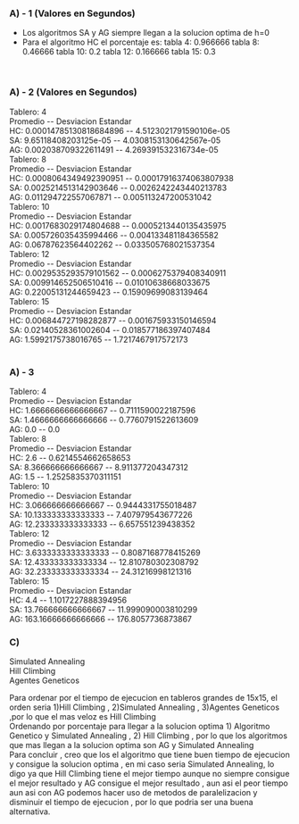 <h3> A) - 1 (Valores en Segundos)</h3>

- Los algoritmos SA y AG siempre llegan a la solucion optima de h=0
- Para el algoritmo HC el porcentaje es:
tabla 4: 0.966666
tabla 8: 0.46666
tabla 10: 0.2
tabla 12: 0.166666
tabla 15: 0.3
<br>
<h3> A) - 2 (Valores en Segundos)</h3>

Tablero: 4<br>
Promedio               --   Desviacion Estandar<br>
HC: 0.00014785130818684896  --  4.5123021791590106e-05<br>
SA: 9.65118408203125e-05  --  4.0308153130642567e-05<br>
AG: 0.002038709322611491  --  4.269391532316734e-05<br>
Tablero: 8<br>
Promedio               --   Desviacion Estandar<br>
HC: 0.0008064349492390951  --  0.00017916374063807938<br>
SA: 0.0025214513142903646  --  0.0026242243440213783<br>
AG: 0.011294722557067871  --  0.005113247200531042<br>
Tablero: 10<br>
Promedio              --  Desviacion Estandar<br>
HC: 0.0017683029174804688  --  0.0005213440135435975<br>
SA: 0.005726035435994466  --  0.004133481184365582<br>
AG: 0.06787623564402262  --  0.033505768021537354<br>
Tablero: 12<br>
Promedio              --  Desviacion Estandar<br>
HC: 0.0029535293579101562  --  0.0006275379408340911<br>
SA: 0.009914652506510416  --  0.01010638668033675<br>
AG: 0.22005131244659423  --  0.15909699083139464<br>
Tablero: 15<br>
Promedio             --  Desviacion Estandar<br>
HC: 0.006844727198282877  --  0.001675933150146594<br>
SA: 0.02140528361002604  --  0.018577186397407484<br>
AG: 1.5992175738016765  --  1.7217467917572173<br>
<br>
<h3> A) - 3</h3>

Tablero: 4<br>
Promedio               --   Desviacion Estandar<br>
HC: 1.6666666666666667  --  0.7111590022187596<br>
SA: 1.4666666666666666  --  0.7760791522613609<br>
AG: 0.0  --  0.0<br>
Tablero: 8<br>
Promedio               --   Desviacion Estandar<br>
HC: 2.6  --  0.6214554662658653<br>
SA: 8.366666666666667  --  8.911377204347312<br>
AG: 1.5  --  1.2525835370311151<br>
Tablero: 10<br>
Promedio              --  Desviacion Estandar<br>
HC: 3.066666666666667  --  0.9444331755018487<br>
SA: 10.133333333333333  --  7.407979543677226<br>
AG: 12.233333333333333  --  6.657551239438352<br>
Tablero: 12<br>
Promedio              --  Desviacion Estandar<br>
HC: 3.6333333333333333  --  0.8087168778415269<br>
SA: 12.433333333333334  --  12.810780302308792<br>
AG: 32.233333333333334  --  24.31216998121316<br>
Tablero: 15<br>
Promedio             --  Desviacion Estandar<br>
HC: 4.4  --  1.1017227888394956<br>
SA: 13.766666666666667  --  11.999090003810299<br>
AG: 163.16666666666666  --  176.8057736873867<br>

<h3> C) </h3>

Simulated Annealing
<br>
Hill Climbing 
<br>
Agentes Geneticos

  Para ordenar por el tiempo de ejecucion en tableros grandes de 15x15, el orden seria 1)Hill Climbing , 2)Simulated Annealing , 3)Agentes Geneticos ,por lo
que el mas veloz es Hill Climbing
<br>
  Ordenando por porcentaje para llegar a la solucion optima 1) Algoritmo Genetico y Simulated Annealing , 2) Hill Climbing , por lo que 
los algoritmos que mas llegan a la solucion optima son AG y Simulated Annealing
<br>
Para concluir , creo que los el algoritmo que tiene buen tiempo de ejecucion y consigue la solucion optima , en mi caso seria Simulated Annealing, lo digo ya que
Hill Climbing tiene el mejor tiempo aunque no siempre consigue el mejor resultado y AG consigue el mejor resultado , aun asi el peor tiempo aun asi con AG podemos hacer uso de metodos de paralelizacion y disminuir el tiempo de ejecucion , por lo que podria ser una buena alternativa.

<br>

